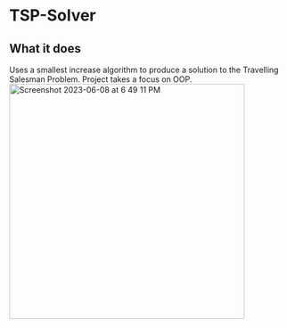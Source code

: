 # TSP-Solver

## What it does
Uses a smallest increase algorithm to produce a solution to the Travelling Salesman Problem. Project takes a focus on OOP.
<img width="422" alt="Screenshot 2023-06-08 at 6 49 11 PM" src="https://github.com/ronneylogs/TSP-Solver/assets/104666332/968a303a-8c27-43d6-ae6f-88727851953a">
